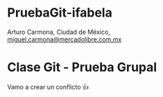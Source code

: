 # PruebaGit-ifabela

Arturo Carmona, Ciudad de México, miguel.carmona@mercadolibre.com.mx
# Clase Git - Prueba Grupal

Vamo a crear un conflicto 👍
